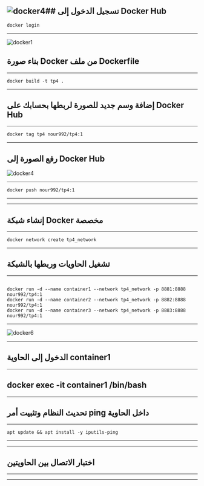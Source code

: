 ![docker4](https://github.com/user-attachments/assets/b49a0897-c53e-4e96-ac9a-18dc46cf514e)## تسجيل الدخول إلى Docker Hub 
---------
<pre><code>docker login</code></pre>
------------
![docker1](https://github.com/user-attachments/assets/9992bbba-f09b-4c25-8090-95ef8ddad305)

## بناء صورة Docker من ملف Dockerfile
----------
<pre><code>docker build -t tp4 .</code></pre>
------------
## إضافة وسم جديد للصورة لربطها بحسابك على Docker Hub 
--------
<pre><code>docker tag tp4 nour992/tp4:1</code></pre>
---------------
## رفع الصورة إلى Docker Hub
![docker4](https://github.com/user-attachments/assets/3e2906b4-db01-4d56-ba6d-95699d73321b)

-----------
<pre><code>docker push nour992/tp4:1</code></pre>
------------

-------------
## إنشاء شبكة Docker مخصصة 
------------
<pre><code>docker network create tp4_network</code></pre>
-------------
## تشغيل الحاويات وربطها بالشبكة
-----------
<pre><code>
docker run -d --name container1 --network tp4_network -p 8881:8888 nour992/tp4:1
docker run -d --name container2 --network tp4_network -p 8882:8888 nour992/tp4:1
docker run -d --name container3 --network tp4_network -p 8883:8888 nour992/tp4:1
</code></pre>
-------------
![docker6](https://github.com/user-attachments/assets/51e19151-aa6d-442f-81fe-23cccccef6d8)


------------
## الدخول إلى الحاوية container1
----------
docker exec -it container1 /bin/bash
------------

----------
## تحديث النظام وتثبيت أمر ping داخل الحاوية
-------------
<pre><code>apt update && apt install -y iputils-ping</code></pre>

------------

------------
## اختبار الاتصال بين الحاويتين
-----------

-------------
